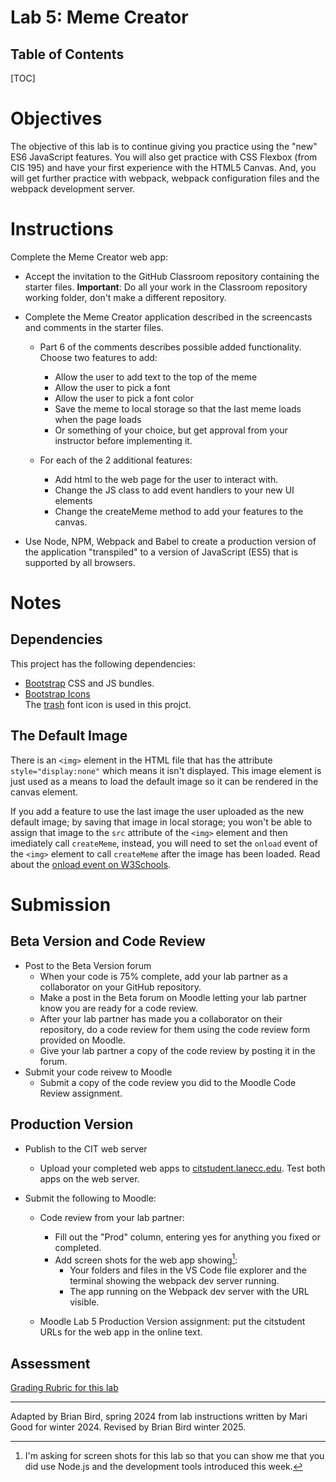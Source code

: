 <h1>Lab 5: Meme Creator</h1>

<h2>Table of Contents</h2>

[TOC]

# Objectives

The objective of this lab is to continue giving you practice using the "new" ES6 JavaScript features.  You will also get practice with CSS Flexbox (from CIS 195) and have your first experience with the HTML5 Canvas.  And, you will get further practice with webpack, webpack configuration files and the webpack development server.

# Instructions

Complete the Meme Creator web app:

- Accept the invitation to the GitHub Classroom repository containing the starter files. 
  **Important**: Do all your work in the Classroom repository working folder, don't make a different repository.

- Complete the Meme Creator application described in the screencasts and comments in the starter files.
  - Part 6 of the comments describes possible added functionality. Choose two features to add:
    - Allow the user to add text to the top of the meme
    - Allow the user to pick a font
    - Allow the user to pick a font color
    - Save the meme to local storage so that the last meme loads when the page loads
    -  Or something of your choice, but get approval from your instructor before implementing it.

  - For each of the 2 additional features:
    - Add html to the web page for the user to interact with.
    - Change the JS class to add event handlers to your new UI elements
    - Change the createMeme method to add your features to the canvas.

- Use Node, NPM, Webpack and Babel to create a production version of the  application "transpiled" to a version of JavaScript (ES5) that is supported by all browsers.

# Notes

## Dependencies

This project has the following dependencies:

- [Bootstrap](https://getbootstrap.com) CSS and JS bundles.
- [Bootstrap Icons](https://icons.getbootstrap.com/)  
  The [trash](https://icons.getbootstrap.com/icons/trash/) font icon is used in this projct.

## The Default Image

There is an `<img>` element in the HTML file that has the attribute ` style="display:none"` which means it isn't displayed. This image element is just used as a means to load the default image so it can be rendered in the canvas element.

If you add a feature to use the last image the user uploaded as the new default image; by saving that image in local storage; you won't be able to assign that image to the `src` attribute of the `<img>` element and then imediately call `createMeme`, instead, you will need to set the `onload` event of the `<img>` element to call `createMeme` after the image has been loaded. Read about the [onload event on W3Schools](https://www.w3schools.com/tags/att_onload.asp).

# Submission

## Beta Version and Code Review

- Post to the Beta Version forum
  - When your code is 75% complete, add your lab partner as a collaborator on your GitHub repository.
  - Make a post in the Beta forum on Moodle letting your lab partner know you are ready for a code review.
  - After your lab partner has made you a collaborator on their repository, do a code review for them using the code review form provided on Moodle.
  - Give your lab partner a copy of the code review by posting it in the forum.
- Submit your code reivew to Moodle
  - Submit a copy of the code review you did to the Moodle Code Review assignment.

## Production Version

- Publish to the CIT web server  
  - Upload your completed web apps to [citstudent.lanecc.edu](http://citstudent.lanecc.edu).  Test both apps on the web server.  

- Submit the following to Moodle:

  - Code review from your lab partner: 
    - Fill out the "Prod" column, entering yes for anything you fixed or completed.
    - Add screen shots for the web app showing[^1]:
      - Your folders and files in the VS Code file explorer and the terminal showing the webpack dev server running.
      - The app running on the Webpack dev server with the URL visible. 


  - Moodle Lab 5 Production Version assignment:  put the citstudent URLs for the web app in the online text.

## Assessment

[Grading Rubric for this lab](CS233JS_Lab05_Rubric.htm)




[^1]: I'm asking for screen shots for this lab so that you can show me that you did use Node.js and the development tools introduced this week.

---

Adapted by Brian Bird, spring 2024 from lab instructions written by Mari Good for winter 2024. Revised by Brian Bird winter 2025.